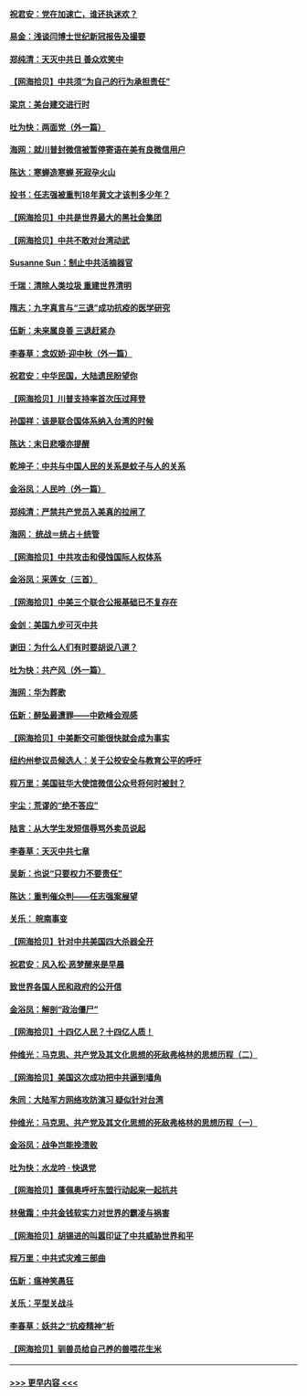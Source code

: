 #### [祝君安：党在加速亡，谁还执迷欢？](../pages/nsc993/n12428652.md?t=09250951) 
#### [易金：浅谈闫博士世纪新冠报告及撮要](../pages/nsc993/n12426822.md?t=09250951) 
#### [郑纯清：天灭中共日 善众欢笑中](../pages/nsc993/n12426784.md?t=09250951) 
#### [【网海拾贝】中共须“为自己的行为承担责任”](../pages/nsc993/n12426067.md?t=09250951) 
#### [梁京：美台建交进行时](../pages/nsc993/n12424066.md?t=09250951) 
#### [吐为快：两面党（外一篇）](../pages/nsc993/n12424043.md?t=09250951) 
#### [海网：就川普封微信被暂停寄语在美有良微信用户](../pages/nsc993/n12424021.md?t=09250951) 
#### [陈达：寒蝉造寒蝉 死寂孕火山](../pages/nsc993/n12423958.md?t=09250951) 
#### [投书：任志强被重判18年黄文才该判多少年？](../pages/nsc993/n12423672.md?t=09250951) 
#### [【网海拾贝】中共是世界最大的黑社会集团](../pages/nsc993/n12423543.md?t=09250951) 
#### [【网海拾贝】中共不敢对台湾动武](../pages/nsc993/n12421418.md?t=09250951) 
#### [Susanne Sun：制止中共活摘器官](../pages/nsc993/n12419654.md?t=09250951) 
#### [千瑞：清除人类垃圾 重建世界清明](../pages/nsc993/n12419414.md?t=09250951) 
#### [隋志：九字真言与“三退”成功抗疫的医学研究](../pages/nsc993/n12419248.md?t=09250951) 
#### [伍新：未来属良善 三退赶紧办](../pages/nsc993/n12418496.md?t=09250951) 
#### [李春草：念奴娇·迎中秋（外一篇）](../pages/nsc993/n12418465.md?t=09250951) 
#### [祝君安：中华民国，大陆遗民盼望你](../pages/nsc993/n12418089.md?t=09250951) 
#### [【网海拾贝】川普支持率首次压过拜登](../pages/nsc993/n12418050.md?t=09250951) 
#### [孙国祥：该是联合国体系纳入台湾的时候](../pages/nsc993/n12417369.md?t=09250951) 
#### [陈达：末日悲嚎亦提醒](../pages/nsc993/n12416736.md?t=09250951) 
#### [乾坤子：中共与中国人民的关系是蚊子与人的关系](../pages/nsc993/n12416632.md?t=09250951) 
#### [金浴凤：人民吟（外一篇）](../pages/nsc993/n12416567.md?t=09250951) 
#### [郑纯清：严禁共产党员入美真的拉闸了](../pages/nsc993/n12416550.md?t=09250951) 
#### [海网： 统战＝统占＋统管](../pages/nsc993/n12416404.md?t=09250951) 
#### [【网海拾贝】中共攻击和侵蚀国际人权体系](../pages/nsc993/n12416250.md?t=09250951) 
#### [金浴凤：采莲女（三首）](../pages/nsc993/n12415517.md?t=09250951) 
#### [【网海拾贝】中美三个联合公报基础已不复存在](../pages/nsc993/n12415054.md?t=09250951) 
#### [金剑：美国九步可灭中共](../pages/nsc993/n12413183.md?t=09250951) 
#### [谢田：为什么人们有时要胡说八道？](../pages/nsc993/n12411861.md?t=09250951) 
#### [吐为快：共产风（外一篇）](../pages/nsc993/n12411761.md?t=09250951) 
#### [海网：华为葬歌](../pages/nsc993/n12410381.md?t=09250951) 
#### [伍新：醉坠最遭罪——中欧峰会观感](../pages/nsc993/n12410364.md?t=09250951) 
#### [【网海拾贝】中美断交可能很快就会成为事实](../pages/nsc993/n12409495.md?t=09250951) 
#### [纽约州参议员候选人：关于公校安全与教育公平的呼吁](../pages/nsc993/n12409228.md?t=09250951) 
#### [程万里：美国驻华大使馆微信公众号将何时被封？](../pages/nsc993/n12407397.md?t=09250951) 
#### [宇尘：荒谬的“绝不答应”](../pages/nsc993/n12407360.md?t=09250951) 
#### [陆言：从大学生发短信辱骂外卖员说起](../pages/nsc993/n12407285.md?t=09250951) 
#### [李春草：天灭中共七章](../pages/nsc993/n12406988.md?t=09250951) 
#### [吴新：也说“只要权力不要责任”](../pages/nsc993/n12406966.md?t=09250951) 
#### [陈达：重判催众判——任志强案展望](../pages/nsc993/n12404540.md?t=09250951) 
#### [关乐： 皖南事变](../pages/nsc993/n12404288.md?t=09250951) 
#### [【网海拾贝】针对中共美国四大杀器全开](../pages/nsc993/n12404172.md?t=09250951) 
#### [祝君安：风入松‧恶梦醒来是早晨](../pages/nsc993/n12401953.md?t=09250951) 
#### [致世界各国人民和政府的公开信](../pages/nsc993/n12401824.md?t=09250951) 
#### [金浴凤：解剖“政治僵尸”](../pages/nsc993/n12401808.md?t=09250951) 
#### [【网海拾贝】十四亿人民？十四亿人质！](../pages/nsc993/n12401708.md?t=09250951) 
#### [仲维光：马克思、共产党及其文化思想的死敌弗格林的思想历程（二）](../pages/nsc993/n12399107.md?t=09250951) 
#### [【网海拾贝】美国这次成功把中共逼到墙角](../pages/nsc993/n12400173.md?t=09250951) 
#### [朱同：大陆军方网络攻防演习 疑似针对台湾](../pages/nsc993/n12399868.md?t=09250951) 
#### [仲维光：马克思、共产党及其文化思想的死敌弗格林的思想历程（一）](../pages/nsc993/n12398341.md?t=09250951) 
#### [金浴凤：战争岂能挽溃败](../pages/nsc993/n12398855.md?t=09250951) 
#### [吐为快：水龙吟 · 快退党](../pages/nsc993/n12398849.md?t=09250951) 
#### [【网海拾贝】蓬佩奥呼吁东盟行动起来一起抗共](../pages/nsc993/n12398291.md?t=09250951) 
#### [林傲霜：中共金钱软实力对世界的霸凌与祸害](../pages/nsc993/n12397515.md?t=09250951) 
#### [【网海拾贝】胡锡进的叫嚣印证了中共威胁世界和平](../pages/nsc993/n12397455.md?t=09250951) 
#### [程万里：中共式灾难三部曲](../pages/nsc993/n12397106.md?t=09250951) 
#### [伍新：瘟神笑愚狂](../pages/nsc993/n12397052.md?t=09250951) 
#### [关乐：平型关战斗](../pages/nsc993/n12395387.md?t=09250951) 
#### [李春草：妖共之“抗疫精神”析](../pages/nsc993/n12395240.md?t=09250951) 
#### [【网海拾贝】驯兽员给自己养的兽喂花生米](../pages/nsc993/n12393919.md?t=09250951) 

----
#### [ >>> 更早内容 <<< ](../indexes/nsc993-earlier.md)
